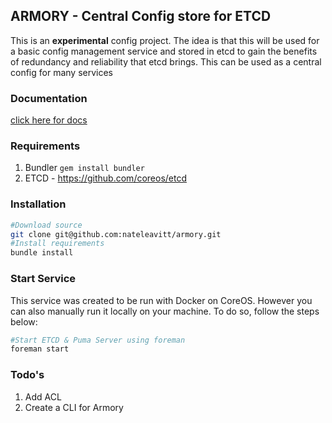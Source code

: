 ## ARMORY - Central Config store for ETCD
This is an **experimental** config project.  The idea is that this will
be used for a basic config management service and stored in etcd to gain
the benefits of redundancy and reliability that etcd brings. This can be
used as a central config for many services


### Documentation
[click here for docs](https://github.com/nateleavitt/armory/blob/master/docs.md)


### Requirements
1. Bundler `gem install bundler`
2. ETCD - https://github.com/coreos/etcd

### Installation
```bash
#Download source
git clone git@github.com:nateleavitt/armory.git
#Install requirements
bundle install
```

### Start Service
This service was created to be run with Docker on CoreOS. However you
can also manually run it locally on your machine. To do so, follow the
steps below:

```bash
#Start ETCD & Puma Server using foreman
foreman start
```

### Todo's
1. Add ACL
2. Create a CLI for Armory

